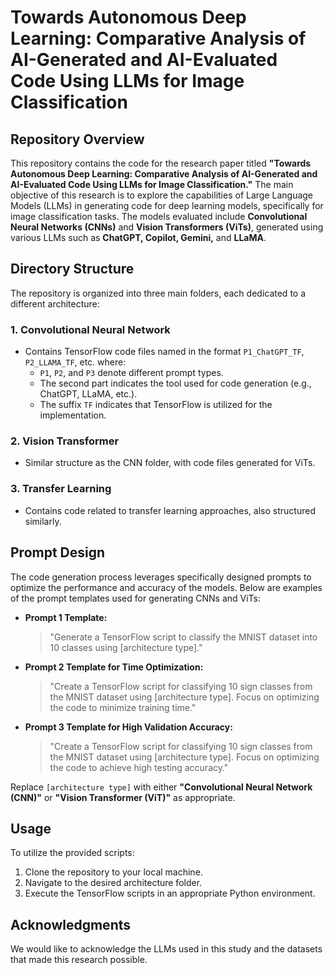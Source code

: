 # Towards Autonomous Deep Learning: Comparative Analysis of AI-Generated and AI-Evaluated Code Using LLMs for Image Classification
## Repository Overview

This repository contains the code for the research paper titled **"Towards Autonomous Deep Learning: Comparative Analysis of AI-Generated and AI-Evaluated Code Using LLMs for Image Classification."** The main objective of this research is to explore the capabilities of Large Language Models (LLMs) in generating code for deep learning models, specifically for image classification tasks. The models evaluated include **Convolutional Neural Networks (CNNs)** and **Vision Transformers (ViTs)**, generated using various LLMs such as **ChatGPT, Copilot, Gemini,** and **LLaMA**.

## Directory Structure

The repository is organized into three main folders, each dedicated to a different architecture:

### 1. Convolutional Neural Network

- Contains TensorFlow code files named in the format `P1_ChatGPT_TF`, `P2_LLAMA_TF`, etc. where:
  - `P1`, `P2`, and `P3` denote different prompt types.
  - The second part indicates the tool used for code generation (e.g., ChatGPT, LLaMA, etc.).
  - The suffix `TF` indicates that TensorFlow is utilized for the implementation.

### 2. Vision Transformer

- Similar structure as the CNN folder, with code files generated for ViTs.

### 3. Transfer Learning

- Contains code related to transfer learning approaches, also structured similarly.

## Prompt Design

The code generation process leverages specifically designed prompts to optimize the performance and accuracy of the models. Below are examples of the prompt templates used for generating CNNs and ViTs:

- **Prompt 1 Template:**
  > "Generate a TensorFlow script to classify the MNIST dataset into 10 classes using [architecture type]."

- **Prompt 2 Template for Time Optimization:**
  > "Create a TensorFlow script for classifying 10 sign classes from the MNIST dataset using [architecture type]. Focus on optimizing the code to minimize training time."

- **Prompt 3 Template for High Validation Accuracy:**
  > "Create a TensorFlow script for classifying 10 sign classes from the MNIST dataset using [architecture type]. Focus on optimizing the code to achieve high testing accuracy."

Replace `[architecture type]` with either **"Convolutional Neural Network (CNN)"** or **"Vision Transformer (ViT)"** as appropriate.

## Usage

To utilize the provided scripts:

1. Clone the repository to your local machine.
2. Navigate to the desired architecture folder.
3. Execute the TensorFlow scripts in an appropriate Python environment.

## Acknowledgments

We would like to acknowledge the LLMs used in this study and the datasets that made this research possible.
